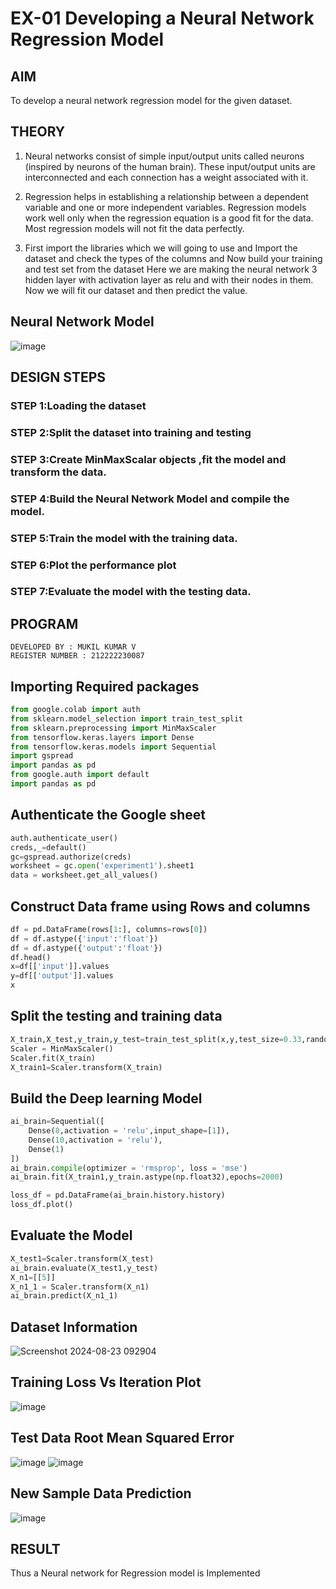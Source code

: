 # EX-01 Developing a Neural Network Regression Model
## AIM

To develop a neural network regression model for the given dataset.

## THEORY

1) Neural networks consist of simple input/output units called neurons (inspired by neurons of the human brain). These input/output units are interconnected and each connection has a weight associated with it.

2) Regression helps in establishing a relationship between a dependent variable and one or more independent variables. Regression models work well only when the regression equation is a good fit for the data. Most regression models will not fit the data perfectly.

3) First import the libraries which we will going to use and Import the dataset and check the types of the columns and Now build your training and test set from the dataset Here we are making the neural network 3 hidden layer with activation layer as relu and with their nodes in them. Now we will fit our dataset and then predict the value.

## Neural Network Model
![image](https://github.com/user-attachments/assets/51be0311-d6ca-45aa-b1b6-22fc68003e3e)

## DESIGN STEPS
### STEP 1:Loading the dataset
### STEP 2:Split the dataset into training and testing
### STEP 3:Create MinMaxScalar objects ,fit the model and transform the data.
### STEP 4:Build the Neural Network Model and compile the model.
### STEP 5:Train the model with the training data.
### STEP 6:Plot the performance plot
### STEP 7:Evaluate the model with the testing data.
## PROGRAM
```
DEVELOPED BY : MUKIL KUMAR V
REGISTER NUMBER : 212222230087
```

## Importing Required packages
```py
from google.colab import auth
from sklearn.model_selection import train_test_split
from sklearn.preprocessing import MinMaxScaler
from tensorflow.keras.layers import Dense
from tensorflow.keras.models import Sequential
import gspread
import pandas as pd
from google.auth import default
import pandas as pd
```

## Authenticate the Google sheet
```py
auth.authenticate_user()
creds,_=default()
gc=gspread.authorize(creds)
worksheet = gc.open('experiment1').sheet1
data = worksheet.get_all_values()
```
## Construct Data frame using Rows and columns
```py
df = pd.DataFrame(rows[1:], columns=rows[0])
df = df.astype({'input':'float'})
df = df.astype({'output':'float'})
df.head()
x=df[['input']].values
y=df[['output']].values
x
```
## Split the testing and training data
```py
X_train,X_test,y_train,y_test=train_test_split(x,y,test_size=0.33,random_state=33)
Scaler = MinMaxScaler()
Scaler.fit(X_train)
X_train1=Scaler.transform(X_train)
```
## Build the Deep learning Model
```py
ai_brain=Sequential([
    Dense(8,activation = 'relu',input_shape=[1]),
    Dense(10,activation = 'relu'),
    Dense(1)
])
ai_brain.compile(optimizer = 'rmsprop', loss = 'mse')
ai_brain.fit(X_train1,y_train.astype(np.float32),epochs=2000)

loss_df = pd.DataFrame(ai_brain.history.history)
loss_df.plot()
```

## Evaluate the Model
```py
X_test1=Scaler.transform(X_test)
ai_brain.evaluate(X_test1,y_test)
X_n1=[[5]]
X_n1_1 = Scaler.transform(X_n1)
ai_brain.predict(X_n1_1)
```
## Dataset Information
![Screenshot 2024-08-23 092904](https://github.com/user-attachments/assets/c17e2446-84f8-4624-a323-843de63aaa3e)

## Training Loss Vs Iteration Plot
![image](https://github.com/user-attachments/assets/ccb72680-7254-4ca2-b7bc-603e4591bcee)
## Test Data Root Mean Squared Error
![image](https://github.com/user-attachments/assets/c8b6d8fe-de28-4579-86c1-5445434b5c30)
![image](https://github.com/user-attachments/assets/040d8eae-ce17-4d26-8f2c-9f9900a7e984)
## New Sample Data Prediction
![image](https://github.com/user-attachments/assets/d6a4dfb8-8ace-44e2-9248-2d07d0396160)

## RESULT
Thus a Neural network for Regression model is Implemented
